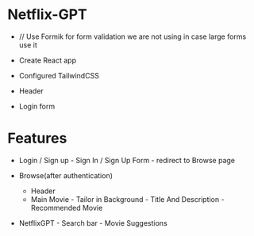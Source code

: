 
# Netflix-GPT

- // Use Formik for form validation we are not using in case large forms use it

- Create React app
- Configured TailwindCSS
- Header
- Login form

# Features


- Login / Sign up
       - Sign In / Sign Up Form
       - redirect to Browse page


- Browse(after authentication)
    - Header
    - Main Movie 
          - Tailor in Background
          - Title And Description
          - Recommended Movie

- NetflixGPT 
          - Search bar
          - Movie Suggestions
